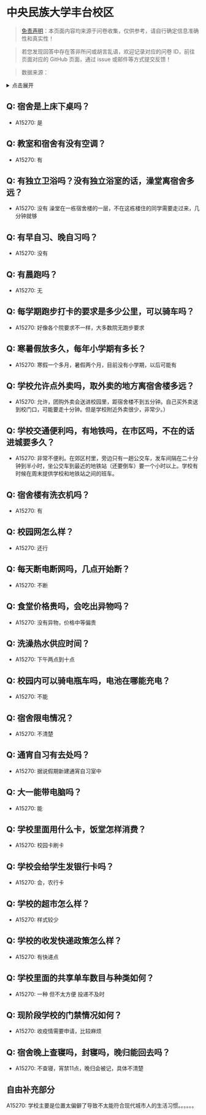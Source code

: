 # 中央民族大学丰台校区

> [免责声明](https://colleges.chat/#_3)：本页面内容均来源于问卷收集，仅供参考，请自行确定信息准确性和真实性！

> 若您发现回答中存在答非所问或胡言乱语，欢迎记录对应的问卷 ID，前往页面对应的 GitHub 页面，通过 issue 或邮件等方式提交反馈！

> 数据来源：

<details><summary>点击展开</summary>
<ul>
<li>A15270: 匿名 (2022 年 07 月)</li>
</ul>
</details>

## Q: 宿舍是上床下桌吗？

- A15270: 是

## Q: 教室和宿舍有没有空调？

- A15270: 有

## Q: 有独立卫浴吗？没有独立浴室的话，澡堂离宿舍多远？

- A15270: 没有 澡堂在一栋宿舍楼的一层，不在这栋楼住的同学需要走过来，几分钟就够

## Q: 有早自习、晚自习吗？

- A15270: 没有

## Q: 有晨跑吗？

- A15270: 无

## Q: 每学期跑步打卡的要求是多少公里，可以骑车吗？

- A15270: 好像各个院要求不一样，大多数院无跑步要求

## Q: 寒暑假放多久，每年小学期有多长？

- A15270: 寒假一个多月，暑假两个月，目前没有小学期，以后可能有

## Q: 学校允许点外卖吗，取外卖的地方离宿舍楼多远？

- A15270: 允许，团购外卖会送进校园里，距宿舍楼不到五分钟。自己买外卖送到校门口，可能要走十分钟。但是学校附近外卖很少，非常少。）

## Q: 学校交通便利吗，有地铁吗，在市区吗，不在的话进城要多久？

- A15270: 非常不便利。在郊区村里，旁边只有一趟公交车，发车间隔在二十分钟到半小时，坐公交车到最近的地铁站（还要倒车）要一个小时以上。学校有时候在周末提供学校和地铁站之间的班车。

## Q: 宿舍楼有洗衣机吗？

- A15270: 有

## Q: 校园网怎么样？

- A15270: 还行

## Q: 每天断电断网吗，几点开始断？

- A15270: 不断

## Q: 食堂价格贵吗，会吃出异物吗？

- A15270: 没有异物，价格中等偏贵

## Q: 洗澡热水供应时间？

- A15270: 下午两点到十点

## Q: 校园内可以骑电瓶车吗，电池在哪能充电？

- A15270: 不能

## Q: 宿舍限电情况？

- A15270: 不清楚

## Q: 通宵自习有去处吗？

- A15270: 据说假期新建通宵自习室中

## Q: 大一能带电脑吗？

- A15270: 能

## Q: 学校里面用什么卡，饭堂怎样消费？

- A15270: 校园卡刷卡

## Q: 学校会给学生发银行卡吗？

- A15270: 会，农行卡

## Q: 学校的超市怎么样？

- A15270: 样式较少

## Q: 学校的收发快递政策怎么样？

- A15270: 有快递点

## Q: 学校里面的共享单车数目与种类如何？

- A15270: 一种 但不太方便 投递不及时

## Q: 现阶段学校的门禁情况如何？

- A15270: 收疫情需要申请，比较麻烦

## Q: 宿舍晚上查寝吗，封寝吗，晚归能回去吗？

- A15270: 不查寝，宵禁11点，晚归会被记，具体不清楚

## 自由补充部分

A15270: 学校主要是位置太偏僻了导致不太能符合现代城市人的生活习惯。。。。。。